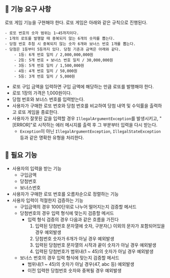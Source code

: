 ## 🚀 기능 요구 사항

로또 게임 기능을 구현해야 한다. 로또 게임은 아래와 같은 규칙으로 진행된다.

```
- 로또 번호의 숫자 범위는 1~45까지이다.
- 1개의 로또를 발행할 때 중복되지 않는 6개의 숫자를 뽑는다.
- 당첨 번호 추첨 시 중복되지 않는 숫자 6개와 보너스 번호 1개를 뽑는다.
- 당첨은 1등부터 5등까지 있다. 당첨 기준과 금액은 아래와 같다.
    - 1등: 6개 번호 일치 / 2,000,000,000원
    - 2등: 5개 번호 + 보너스 번호 일치 / 30,000,000원
    - 3등: 5개 번호 일치 / 1,500,000원
    - 4등: 4개 번호 일치 / 50,000원
    - 5등: 3개 번호 일치 / 5,000원
```

- 로또 구입 금액을 입력하면 구입 금액에 해당하는 만큼 로또를 발행해야 한다.
- 로또 1장의 가격은 1,000원이다.
- 당첨 번호와 보너스 번호를 입력받는다.
- 사용자가 구매한 로또 번호와 당첨 번호를 비교하여 당첨 내역 및 수익률을 출력하고 로또 게임을 종료한다.
- 사용자가 잘못된 값을 입력할 경우 `IllegalArgumentException`를 발생시키고, "[ERROR]"로 시작하는 에러 메시지를 출력 후 그 부분부터 입력을 다시 받는다.
    - `Exception`이 아닌 `IllegalArgumentException`, `IllegalStateException` 등과 같은 명확한 유형을 처리한다.

## 🚀 필요 기능
- 사용자의 입력을 받는 기능
    - 구입금액
    - 당첨번호
    - 보너스번호
- 사용자가 구매한 로또 번호를 오름차순으로 정렬하는 기능
- 사용자 입력이 적절한지 검증하는 기능
    - 구입금액의 경우 1000단위로 나누어 떨어지는지 검증할 메서드
    - 당첨번호의 경우 입력 형식에 맞는지 검증할 메서드
      * 입력 형식 검증의 경우 다음과 같은 흐름을 가진다
        1. 입력된 당첨번호 문자열에 숫자, 구분자(,) 이외의 문자가 포함되어있을경우 예외발생
        2. 당첨번호 숫자가 6개가 아닐 경우 예외발생
        3. 입력된 당첨번호 문자열의 시작과 끝이 숫자가 아닐 경우 예외발생
        4. 입력된 당첨번호가 범위내(1 ~ 45)의 숫자가 아닐 경우 예외발생
    - 보너스 번호의 경우 입력 형식에 맞는지 검증할 메서드
      * 범위내(1 ~ 45)의 숫자가 아닐 경우(47, abc 등) 예외발생
      * 이전 입력한 당첨번호 숫자와 중복될 경우 예외발생
